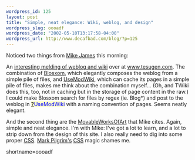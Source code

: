 ```yaml
--- 
wordpress_id: 125
layout: post
title: "Simple, neat elegance: Wiki, weblog, and design"
wordpress_slug: oooadf
wordpress_date: "2002-05-10T13:17:58-04:00"
wordpress_url: http://www.decafbad.com/blog/?p=125
---
```

<p>Noticed two things from <a href="http://radio.weblogs.com/0100629/">Mike James</a> this morning:</p>
<p>An <a href="http://radio.weblogs.com/0100629/2002/05/10.html#a117">interesting melding of weblog and wiki</a> over at <a href="http://www.tesugen.com/">www.tesugen.com</a>.  The combination of <a href="http://www.oreillynet.com/~rael/lang/perl/blosxom/">Blosxom</a>, which elegantly composes the weblog from a simple pile of files, and <a href="http://www.usemod.com/cgi-bin/wiki.pl">UseModWiki</a>, which can cache its pages in a simple pile of files, makes me think about the combination myself...  (Oh, and TWiki does this, too, not in caching but in the storage of page content in the raw.)  I could make Blosxom search for files by regex (ie. Blog*) and post to the weblog in <span style='background : #FFFFCE;'><a href="http://www.decafbad.com/twiki/bin/edit/Main/UseModWiki?topicparent=Main.FilterData"><b>?</b></a><font color="#0000FF">UseModWiki</font></span> with a naming convention of pages.  Seems neatly elegant.</p>
<p>And the second thing are the <a href="http://radio.weblogs.com/0100629/2002/05/09.html#a116">MovableWorksOfArt</a> that Mike cites.  Again, simple and neat elegance.  I'm with Mike:  I've got a lot to learn, and a lot to strip down from the design of this site.  I also really need to dig into some proper <a href="http://www.decafbad.com/twiki/bin/view/Main/CSS">CSS</a>.  <a href="http://diveintomark.org/">Mark Pilgrim's</a> <a href="http://www.decafbad.com/twiki/bin/view/Main/CSS">CSS</a> magic shames me.<br />
</p>
<!--more-->
shortname=oooadf
